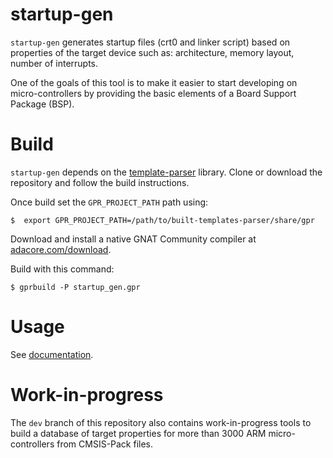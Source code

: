 # startup-gen

`startup-gen` generates startup files (crt0 and linker script) based on
properties of the target device such as: architecture, memory layout, number of
interrupts.

One of the goals of this tool is to make it easier to start developing on
micro-controllers by providing the basic elements of a Board Support Package
(BSP).

# Build

`startup-gen` depends on the
[template-parser](https://github.com/AdaCore/templates-parser) library. Clone
or download the repository and follow the build instructions.

Once build set the `GPR_PROJECT_PATH` path using:
```
$  export GPR_PROJECT_PATH=/path/to/built-templates-parser/share/gpr
```

Download and install a native GNAT Community compiler at
[adacore.com/download](https://www.adacore.com/download).

Build with this command:
```
$ gprbuild -P startup_gen.gpr
```

# Usage

See [documentation](doc/source/index.rst).

# Work-in-progress

The `dev` branch of this repository also contains work-in-progress tools to
build a database of target properties for more than 3000 ARM micro-controllers
from CMSIS-Pack files.
